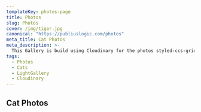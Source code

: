 ```yaml
---
templateKey: photos-page
title: Photos
slug: Photos
cover: /img/tiger.jpg
canonical: "https://publiuslogic.com/photos"
meta_title: Cat Photos
meta_description: >-
  This Gallery is build using Cloudinary for the photos styled-ccs-grid for display and ImageGallery for the photo Gallery window display.
tags:
  - Photos
  - Cats
  - LightGallery
  - Cloudinary
---
```


## Cat Photos
